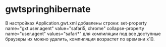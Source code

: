 # gwtspringhibernate
В настройках Application.gwt.xml добавлены строки: 
set-property name="gxt.user.agent" value="safari5, chrome"
collapse-property name="user.agent" values="safari*"
для компиляции под все доступные браузеры их можно удалить, компиляция возрастет по времени х10.
